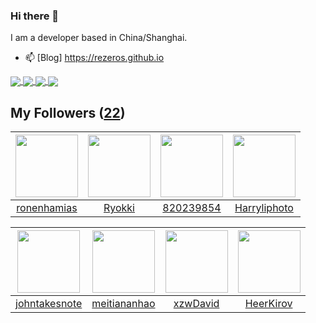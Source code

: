 ### Hi there 👋

  I am a developer based in China/Shanghai.
  
  - 📫 [Blog] https://rezeros.github.io
  
   <a href="https://github.com/rezeros/Jaxer">
<img align="center" src="https://github-readme-stats.vercel.app/api/pin/?username=rezeros&repo=Jaxer&title_color=fff&icon_color=79ff97&text_color=9f9f9f&bg_color=151515" />
  </a>
  <a href="https://github.com/rezeros/git">
<img align="center" src="https://github-readme-stats.vercel.app/api/pin/?username=rezeros&repo=git&title_color=fff&icon_color=79ff97&text_color=9f9f9f&bg_color=151515" />
  </a>
  <a href="https://github.com/rezeros/zerobox">
<img align="center" src="https://github-readme-stats.vercel.app/api/pin/?username=rezeros&repo=zerobox&title_color=fff&icon_color=79ff97&text_color=9f9f9f&bg_color=151515" />
  </a>

  <a href="https://github.com/rezeros/leetcode">
<img align="center" src="https://github-readme-stats.vercel.app/api/pin/?username=rezeros&repo=leetcode&title_color=fff&icon_color=79ff97&text_color=9f9f9f&bg_color=151515" />
  </a>



## My Followers ([22](https://github.com/ReZeroS?tab=followers))

| <img src="https://avatars.githubusercontent.com/u/1706296?v=4" width="100" height="100" /> | <img src="https://avatars.githubusercontent.com/u/64571933?v=4" width="100" height="100" /> | <img src="https://avatars.githubusercontent.com/u/25190645?v=4" width="100" height="100" /> | <img src="https://avatars.githubusercontent.com/u/86776509?v=4" width="100" height="100" /> |
| :----------------------------------------------------------------------------------------: | :-----------------------------------------------------------------------------------------: | :-----------------------------------------------------------------------------------------: | :-----------------------------------------------------------------------------------------: |
|                        [ronenhamias](https://github.com/ronenhamias)                       |                             [Ryokki](https://github.com/Ryokki)                             |                          [820239854](https://github.com/820239854)                          |                       [Harryliphoto](https://github.com/Harryliphoto)                       |

| <img src="https://avatars.githubusercontent.com/u/29314819?v=4" width="100" height="100" /> | <img src="https://avatars.githubusercontent.com/u/87971889?v=4" width="100" height="100" /> | <img src="https://avatars.githubusercontent.com/u/96334838?v=4" width="100" height="100" /> | <img src="https://avatars.githubusercontent.com/u/26834294?v=4" width="100" height="100" /> |
| :-----------------------------------------------------------------------------------------: | :-----------------------------------------------------------------------------------------: | :-----------------------------------------------------------------------------------------: | :-----------------------------------------------------------------------------------------: |
|                      [johntakesnote](https://github.com/johntakesnote)                      |                       [meitiananhao](https://github.com/meitiananhao)                       |                           [xzwDavid](https://github.com/xzwDavid)                           |                          [HeerKirov](https://github.com/HeerKirov)                          |